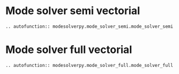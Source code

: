 
# Mode solver semi vectorial



```eval_rst
.. autofunction:: modesolverpy.mode_solver_semi.mode_solver_semi
```




# Mode solver full vectorial



```eval_rst
.. autofunction:: modesolverpy.mode_solver_full.mode_solver_full
```
